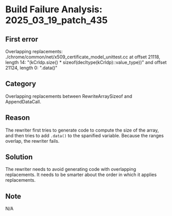 # Build Failure Analysis: 2025_03_19_patch_435

## First error

Overlapping replacements: ./chrome/common/net/x509_certificate_model_unittest.cc at offset 21118, length 14: "(kCrldp.size() * sizeof(decltype(kCrldp)::value_type))" and offset 21124, length 0: ".data()"

## Category
Overlapping replacements between RewriteArraySizeof and AppendDataCall.

## Reason
The rewriter first tries to generate code to compute the size of the array, and then tries to add `.data()` to the spanified variable. Because the ranges overlap, the rewriter fails.

## Solution
The rewriter needs to avoid generating code with overlapping replacements. It needs to be smarter about the order in which it applies replacements.

## Note
N/A